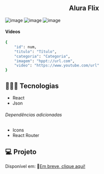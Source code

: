 <h2 align="center"> Alura Flix </h2>

![image](https://github.com/user-attachments/assets/05bac0e6-590b-4a6d-a7c0-515cafd9d1c4)
![image](https://github.com/user-attachments/assets/1ee76bf0-61d8-4f87-a263-72a38b596bd1)
![image](https://github.com/user-attachments/assets/599874b5-e3d6-4fcb-aa71-1fedd09586b0)

#### Vídeos
```bash
{
    "id": num,
    "titulo": "Título",
    "categoria": "Categoria",
    "imagem": "hppt://url.com",
    "video": "https://www.youtube.com/url"
}
```

## 🧑🏻‍💻 Tecnologias
- React
- Json
###### Dependências adicionadas
- Icons
- React Router

## 💻 Projeto
Disponível em: 🔗[Em breve, clique aqui!]()

